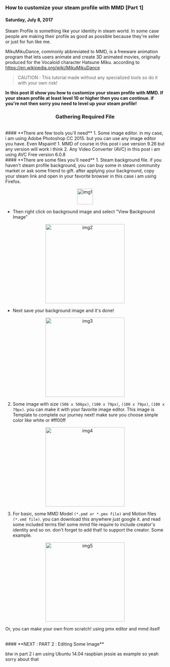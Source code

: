 ### **How to customize your steam profile with MMD [Part 1]**
#### Saturday, July 8, 2017
Steam Profile is something like your identity in steam world. In some case people are making their profile as good as possible because they're seller or just for fun like me.

MikuMikuDance, commonly abbreviated to MMD, is a freeware animation program that lets users animate and create 3D animated movies, originally produced for the Vocaloid character Hatsune Miku. according to <https://en.wikipedia.org/wiki/MikuMikuDance>

> CAUTION : This tutorial made without any specialized tools so do it with your own risk!

**In this post ill show you how to customize your steam profile with MMD. If your steam profile at least level 10 or higher then you can continue. if you're not then sorry you need to level up your steam profile!**


<h3 align="center">Gathering Required File</h3>

<br>
#### **There are few tools you'll need**
1. Some image editor. in my case, i am using Adobe Photoshop CC 2015. but you can use any image editor you have. Even Mspaint!
1. MMD of course <https://learnmmd.com/downloads/> in this post i use version 9.26 but any version will work i think
2. Any Video Converter (AVC) <http://www.any-video-converter.com/products/for_video_free/> in this post i am using AVC Free version 6.0.8

<br>
#### **There are some files you'll need**
1. Steam background file. if you haven't steam profile background, you can buy some in steam community market or ask some friend to gift. after applying your background, copy your steam link and open in your favorite browser in this case i am using Firefox.
<p align="center">
	<img src="./posts/2017-07-08-how-to-customize-your-steam-profile-with-mmd-part-1/1.png" height="50px" alt="img1">
</p> 

* Then right click on background image and select "View Background Image"
<p align="center">
	<img src="./posts/2017-07-08-how-to-customize-your-steam-profile-with-mmd-part-1/2.png" height="250px" alt="img2">
</p> 

* Next save your background image and it's done!
<p align="center">
	<img src="./posts/2017-07-08-how-to-customize-your-steam-profile-with-mmd-part-1/3.png" height="250px" alt="img3">
</p> 

2. Some image with size `(506 x 506px)`, `(100 x 79px)`, `(100 x 79px)`, `(100 x 79px)`. you can make it with your favorite image editor. This image is Template to complete our journey next! make sure you choose simple color like white or #ff00ff
<p align="center">
	<img src="./posts/2017-07-08-how-to-customize-your-steam-profile-with-mmd-part-1/4.png" height="250px" alt="img4">
</p> 
  
3. For basic, some MMD Model `(*.pmd or *.pmx file)` and  Motion files `(*.vmd file)`. you can download this anywhere just google it. and read some included terms file! some mmd file require to include creator's identity and so on. don't forget to add that! to support the creator. Some example.
<p align="center">
	<img src="./posts/2017-07-08-how-to-customize-your-steam-profile-with-mmd-part-1/5.png" height="250px" alt="img5">
</p> 

Or, you can make your own from scratch! using pmx editor and mmd itself

<br>
#### **NEXT : PART 2 : Editing Some Image**

btw in part 2 i am using Ubuntu 14.04 raspbian jessie as example so yeah sorry about that
